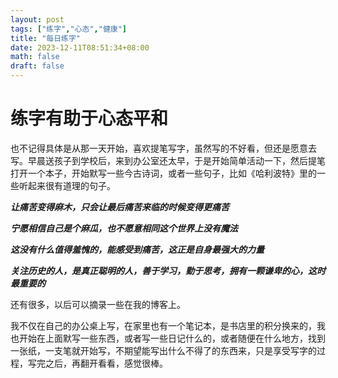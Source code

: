 ```yaml
---
layout: post
tags: ["练字","心态","健康"]
title: "每日练字"
date: 2023-12-11T08:51:34+08:00
math: false
draft: false
---
```

# 练字有助于心态平和
也不记得具体是从那一天开始，喜欢提笔写字，虽然写的不好看，但还是愿意去写。早晨送孩子到学校后，来到办公室还太早，于是开始简单活动一下，然后提笔打开一个本子，开始默写一些今古诗词，或者一些句子，比如《哈利波特》里的一些听起来很有道理的句子。

***让痛苦变得麻木，只会让最后痛苦来临的时候变得更痛苦***

***宁愿相信自己是个麻瓜，也不愿意相同这个世界上没有魔法***

***这没有什么值得羞愧的，能感受到痛苦，这正是自身最强大的力量***

***关注历史的人，是真正聪明的人，善于学习，勤于思考，拥有一颗谦卑的心，这时最重要的***

还有很多，以后可以摘录一些在我的博客上。

我不仅在自己的办公桌上写，在家里也有一个笔记本，是书店里的积分换来的，我也开始在上面默写一些东西，或者写一些日记什么的，或者随便在什么地方，找到一张纸，一支笔就开始写，不期望能写出什么不得了的东西来，只是享受写字的过程，写完之后，再翻开看看，感觉很棒。

